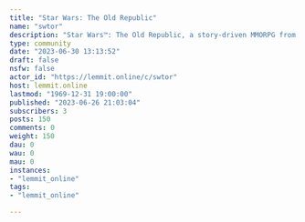 ```yaml
---
title: "Star Wars: The Old Republic" 
name: "swtor"
description: "Star Wars™: The Old Republic, a story-driven MMORPG from BioWare and LucasArts."
type: community
date: "2023-06-30 13:13:52"
draft: false
nsfw: false
actor_id: "https://lemmit.online/c/swtor"
host: lemmit.online
lastmod: "1969-12-31 19:00:00"
published: "2023-06-26 21:03:04"
subscribers: 3
posts: 150
comments: 0
weight: 150
dau: 0
wau: 0
mau: 0
instances:
- "lemmit_online"
tags: 
- "lemmit_online"

---
```

